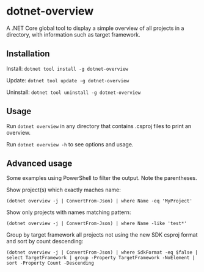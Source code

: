 # dotnet-overview

A .NET Core global tool to display a simple overview of all projects in a directory, with information such as target framework.

## Installation

Install: `dotnet tool install -g dotnet-overview`

Update: `dotnet tool update -g dotnet-overview`

Uninstall: `dotnet tool uninstall -g dotnet-overview`

## Usage

Run `dotnet overview` in any directory that contains .csproj files to print an overview.

Run `dotnet overview -h` to see options and usage.

## Advanced usage

Some examples using PowerShell to filter the output. Note the parentheses.

Show project(s) which exactly maches name:

`(dotnet overview -j | ConvertFrom-Json) | where Name -eq 'MyProject'`

Show only projects with names matching pattern:

`(dotnet overview -j | ConvertFrom-Json) | where Name -like 'test*'`

Group by target framework all projects not using the new SDK csproj format and sort by count descending:

`(dotnet overview -j | ConvertFrom-Json) | where SdkFormat -eq $false | select TargetFramework | group -Property TargetFramework -NoElement | sort -Property Count -Descending`
